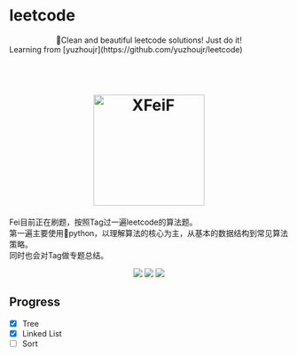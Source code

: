 # leetcode
<center>🌵Clean and beautiful leetcode solutions! Just do it!</center>  
Learning from [yuzhoujr](https://github.com/yuzhoujr/leetcode) 

<h1 align="center">
      <br><a href="http://x-fei.me"><img src="https://blog.x-fei.me/css/images/mylogo.png" alt="XFeiF" width="200"></a>
</h1>

<!---Mentra--->
Fei目前正在刷题，按照Tag过一遍leetcode的算法题。  
第一遍主要使用python，以理解算法的核心为主，从基本的数据结构到常见算法策略。  
同时也会对Tag做专题总结。

<!---svg--->
<p align="center">
  <img src="https://img.shields.io/badge/language-Python-yellow.svg?style=flat-square">
  <img src="https://img.shields.io/badge/summary-1%20%2F%20N-ff69b4.svg?style=flat-square">
  <img src="https://img.shields.io/badge/license-MIT-orange.svg?style=flat-square">
</p>

## Progress  

- [x] Tree  
- [x] Linked List  
- [ ] Sort
